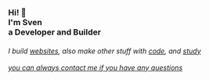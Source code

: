  
<h3>Hi! 👋<br>I'm Sven<br>a Developer and Builder</h3>
<h6>I build <a href="https://codingholt.tech/">websites</a>, also make other stuff with <a href="https://github.com/codingholt?tab=repositories">code</a>, and <a href="https://www.hu.nl/voltijd-opleidingen/open-ict">study</a><br><br><a href="mailto:contact@codingholt.tech">you can always contact me if you have any questions</a></h6>
